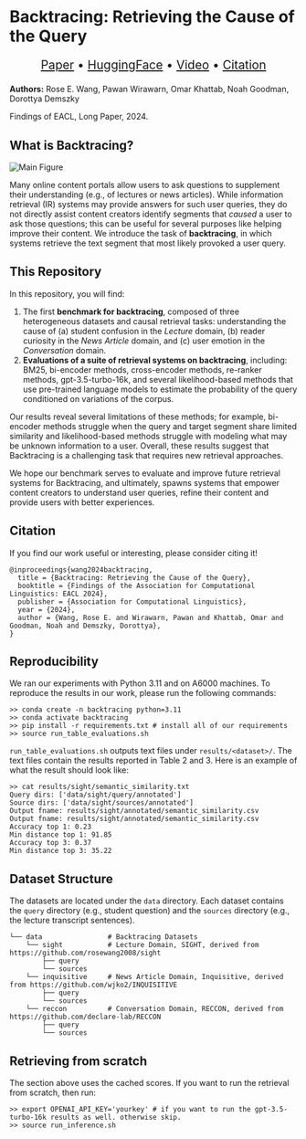 # Backtracing: Retrieving the Cause of the Query

<p align="center" style="font-size: 1.5em;">
    <a href="https://arxiv.org/pdf/2403.03956.pdf">Paper</a> •
    <a href="https://huggingface.co/datasets/rose-e-wang/backtracing">HuggingFace</a> •
    <a href="https://youtu.be/hjkFp4q9urA?si=-eioSFi-W89oJM8R">Video</a> •
    <a href="#citation">Citation</a>
</p>


**Authors:** Rose E. Wang, Pawan Wirawarn, Omar Khattab, Noah Goodman, Dorottya Demszky

Findings of EACL, Long Paper, 2024.

## What is Backtracing?

![Main Figure](assets/fig1.png)

Many online content portals allow users to ask questions to supplement their understanding (e.g., of lectures or news articles). 
While information retrieval (IR) systems may provide answers for such user queries, they do not directly assist content creators identify segments that _caused_ a user to ask those questions; this can be useful for several purposes like helping improve their content.
We introduce the task of **backtracing**, in which systems retrieve the text segment that most likely provoked a user query.

## This Repository

In this repository, you will find: 

1. The first **benchmark for backtracing**, composed of three heterogeneous datasets and causal retrieval tasks: understanding the cause of (a) student confusion in the _Lecture_ domain, (b) reader curiosity  in the _News Article_ domain, and (c) user emotion in the _Conversation_ domain.
2. **Evaluations of a suite of retrieval systems on backtracing**, including: BM25, bi-encoder methods, cross-encoder methods, re-ranker methods, gpt-3.5-turbo-16k, and several likelihood-based methods that use pre-trained language models to estimate the probability of the query conditioned on variations of the corpus. 

Our results reveal several limitations of these methods; for example, bi-encoder methods struggle when the query and target segment share limited similarity and likelihood-based methods struggle with modeling what may be unknown information to a user. Overall, these results suggest that Backtracing is a challenging task that requires new retrieval approaches.

We hope our benchmark serves to evaluate and improve future retrieval systems for Backtracing, and ultimately, spawns systems that empower content creators to understand user queries, refine their content and provide users with better experiences.

## Citation

If you find our work useful or interesting, please consider citing it! 

```
@inproceedings{wang2024backtracing,
  title = {Backtracing: Retrieving the Cause of the Query},
  booktitle = {Findings of the Association for Computational Linguistics: EACL 2024},
  publisher = {Association for Computational Linguistics},
  year = {2024},
  author = {Wang, Rose E. and Wirawarn, Pawan and Khattab, Omar and Goodman, Noah and Demszky, Dorottya},
}
```

## Reproducibility 

We ran our experiments with Python 3.11 and on A6000 machines. To reproduce the results in our work, please run the following commands:

```
>> conda create -n backtracing python=3.11
>> conda activate backtracing 
>> pip install -r requirements.txt # install all of our requirements
>> source run_table_evaluations.sh
```

`run_table_evaluations.sh` outputs text files under `results/<dataset>/`. The text files contain the results reported in Table 2 and 3. Here is an example of what the result should look like: 

```
>> cat results/sight/semantic_similarity.txt
Query dirs: ['data/sight/query/annotated']
Source dirs: ['data/sight/sources/annotated']
Output fname: results/sight/annotated/semantic_similarity.csv
Output fname: results/sight/annotated/semantic_similarity.csv
Accuracy top 1: 0.23
Min distance top 1: 91.85
Accuracy top 3: 0.37
Min distance top 3: 35.22
```

## Dataset Structure


The datasets are located under the `data` directory. 
Each dataset contains the `query` directory (e.g., student question) and the `sources` directory (e.g., the lecture transcript sentences).

```
└── data                # Backtracing Datasets
    └── sight           # Lecture Domain, SIGHT, derived from https://github.com/rosewang2008/sight
        ├── query
        └── sources
    └── inquisitive     # News Article Domain, Inquisitive, derived from https://github.com/wjko2/INQUISITIVE
        ├── query
        └── sources
    └── reccon          # Conversation Domain, RECCON, derived from https://github.com/declare-lab/RECCON 
        ├── query                   
        └── sources 
```


## Retrieving from scratch

The section above uses the cached scores. If you want to run the retrieval from scratch, then run: 


```
>> export OPENAI_API_KEY='yourkey' # if you want to run the gpt-3.5-turbo-16k results as well. otherwise skip. 
>> source run_inference.sh
```


